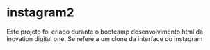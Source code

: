 # instagram2
Este projeto foi criado durante o bootcamp desenvolvimento html da inovation digital one. Se refere a um clone da interface do instagram
